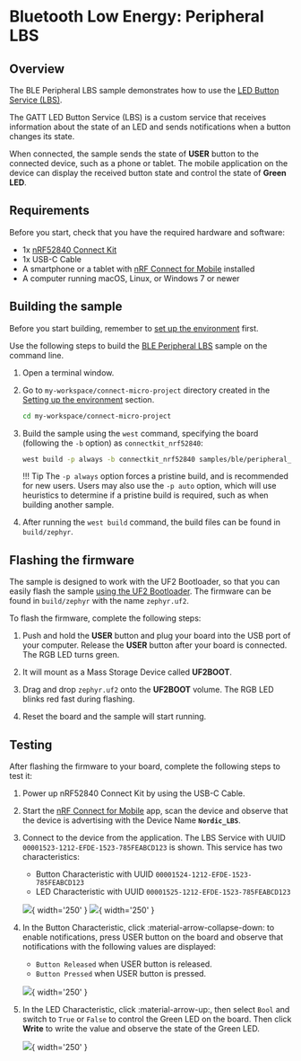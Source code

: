 # Bluetooth Low Energy: Peripheral LBS

## Overview

The BLE Peripheral LBS sample demonstrates how to use the [LED Button Service (LBS)].

The GATT LED Button Service (LBS) is a custom service that receives information about the state of an LED and sends notifications when a button changes its state.

When connected, the sample sends the state of __USER__ button to the connected device, such as a phone or tablet. The mobile application on the device can display the received button state and control the state of __Green LED__.

## Requirements

Before you start, check that you have the required hardware and software:

- 1x [nRF52840 Connect Kit](https://makerdiary.com/products/nrf52840-connectkit)
- 1x USB-C Cable
- A smartphone or a tablet with [nRF Connect for Mobile] installed
- A computer running macOS, Linux, or Windows 7 or newer

## Building the sample

Before you start building, remember to [set up the environment](../../setup.md) first.

Use the following steps to build the [BLE Peripheral LBS] sample on the command line.

1. Open a terminal window.

2. Go to `my-workspace/connect-micro-project` directory created in the [Setting up the environment](../../setup.md#get-the-code) section.

    ``` bash linenums="1"
    cd my-workspace/connect-micro-project
    ```

3. Build the sample using the `west` command, specifying the board (following the `-b` option) as `connectkit_nrf52840`:

    ``` bash linenums="1"
    west build -p always -b connectkit_nrf52840 samples/ble/peripheral_lbs
    ```

    !!! Tip
        The `-p always` option forces a pristine build, and is recommended for new users. Users may also use the `-p auto` option, which will use heuristics to determine if a pristine build is required, such as when building another sample.

4. After running the `west build` command, the build files can be found in `build/zephyr`.

## Flashing the firmware

The sample is designed to work with the UF2 Bootloader, so that you can easily flash the sample [using the UF2 Bootloader](../../../../programming/uf2boot.md). The firmware can be found in `build/zephyr` with the name `zephyr.uf2`.

To flash the firmware, complete the following steps:

1. Push and hold the __USER__ button and plug your board into the USB port of your computer. Release the __USER__ button after your board is connected. The RGB LED turns green.

2. It will mount as a Mass Storage Device called __UF2BOOT__.

3. Drag and drop `zephyr.uf2` onto the __UF2BOOT__ volume. The RGB LED blinks red fast during flashing.

4. Reset the board and the sample will start running.

## Testing

After flashing the firmware to your board, complete the following steps to test it:

1. Power up nRF52840 Connect Kit by using the USB-C Cable.
2. Start the [nRF Connect for Mobile] app, scan the device and observe that the device is advertising with the Device Name __`Nordic_LBS`__.
3. Connect to the device from the application. The LBS Service with UUID `00001523-1212-EFDE-1523-785FEABCD123` is shown. This service has two characteristics:

    - Button Characteristic with UUID `00001524-1212-EFDE-1523-785FEABCD123`
    - LED Characteristic with UUID `00001525-1212-EFDE-1523-785FEABCD123`

    ![](../../../../assets/images/lbs_adv.png){ width='250' }
    ![](../../../../assets/images/lbs_service.png){ width='250' }

4. In the Button Characteristic, click :material-arrow-collapse-down: to enable notifications, press USER button on the board and observe that notifications with the following values are displayed:

    - `Button Released` when USER button is released.
    - `Button Pressed` when USER button is pressed.

    ![](../../../../assets/images/lbs_button.png){ width='250' }

5. In the LED Characteristic, click :material-arrow-up:, then select `Bool` and switch to `True` or `False` to control the Green LED on the board. Then click __Write__ to write the value and observe the state of the Green LED.

    ![](../../../../assets/images/lbs_led.png){ width='250' }


[LED Button Service (LBS)]: https://developer.nordicsemi.com/nRF_Connect_SDK/doc/latest/nrf/libraries/bluetooth_services/services/lbs.html#lbs-readme
[nRF Connect for Mobile]: https://www.nordicsemi.com/Products/Development-tools/nRF-Connect-for-mobile
[BLE Peripheral LBS]: https://github.com/makerdiary/connect-micro-project/tree/main/samples/ble/peripheral_lbs